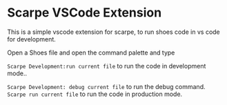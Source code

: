 # Scarpe VSCode Extension

This is a simple vscode extension for scarpe, to run shoes code in vs code for development.

Open a Shoes file and open the command palette and type

`Scarpe Development:run current file` to run the code in development mode..

`Scarpe Development: debug current file` to run the debug command.
`Scarpe run current file` to run the code in production mode.


